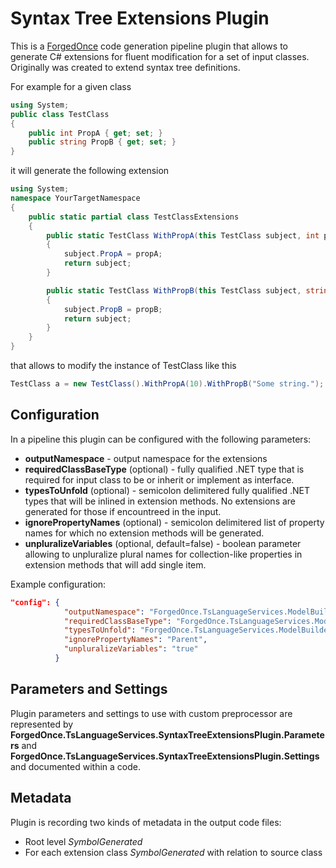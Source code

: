 ﻿# Syntax Tree Extensions Plugin
This is a [ForgedOnce](https://github.com/YevgenNabokov/ForgedOnce) code generation pipeline plugin that allows to
generate C# extensions for fluent modification for a set of input classes.
Originally was created to extend syntax tree definitions.

For example for a given class
```csharp
using System;
public class TestClass
{
    public int PropA { get; set; }
    public string PropB { get; set; }
}
```
it will generate the following extension
```csharp
using System;
namespace YourTargetNamespace
{
    public static partial class TestClassExtensions
    {
        public static TestClass WithPropA(this TestClass subject, int propA)
        {
            subject.PropA = propA;
            return subject;
        }

        public static TestClass WithPropB(this TestClass subject, string propB)
        {
            subject.PropB = propB;
            return subject;
        }
    }
}
```
that allows to modify the instance of TestClass like this
```csharp
TestClass a = new TestClass().WithPropA(10).WithPropB("Some string.");
```

## Configuration
In a pipeline this plugin can be configured with the following parameters:
* **outputNamespace** - output namespace for the extensions
* **requiredClassBaseType** (optional) - fully qualified .NET type that is required for input class to be or inherit or implement as interface.
* **typesToUnfold** (optional) - semicolon delimitered fully qualified .NET types that will be inlined in extension methods. No extensions are generated for those if encountreed in the input.
* **ignorePropertyNames** (optional) - semicolon delimitered list of property names for which no extension methods will be generated.
* **unpluralizeVariables** (optional, default=false) - boolean parameter allowing to unpluralize plural names for collection-like properties in extension methods that will add single item.

Example configuration:
```json
"config": {
            "outputNamespace": "ForgedOnce.TsLanguageServices.ModelBuilder.ExtensionMethods",
            "requiredClassBaseType": "ForgedOnce.TsLanguageServices.ModelBuilder.DefinitionTree.Node",
            "typesToUnfold": "ForgedOnce.TsLanguageServices.ModelBuilder.DefinitionTree.Identifier;ForgedOnce.TsLanguageServices.ModelBuilder.DefinitionTree.TypeReferenceId",
            "ignorePropertyNames": "Parent",
            "unpluralizeVariables": "true"
          }
```

## Parameters and Settings
Plugin parameters and settings to use with custom preprocessor are represented by **ForgedOnce.TsLanguageServices.SyntaxTreeExtensionsPlugin.Parameters** and
**ForgedOnce.TsLanguageServices.SyntaxTreeExtensionsPlugin.Settings** and documented within a code.

## Metadata
Plugin is recording two kinds of metadata in the output code files:
* Root level *SymbolGenerated*
* For each extension class *SymbolGenerated* with relation to source class